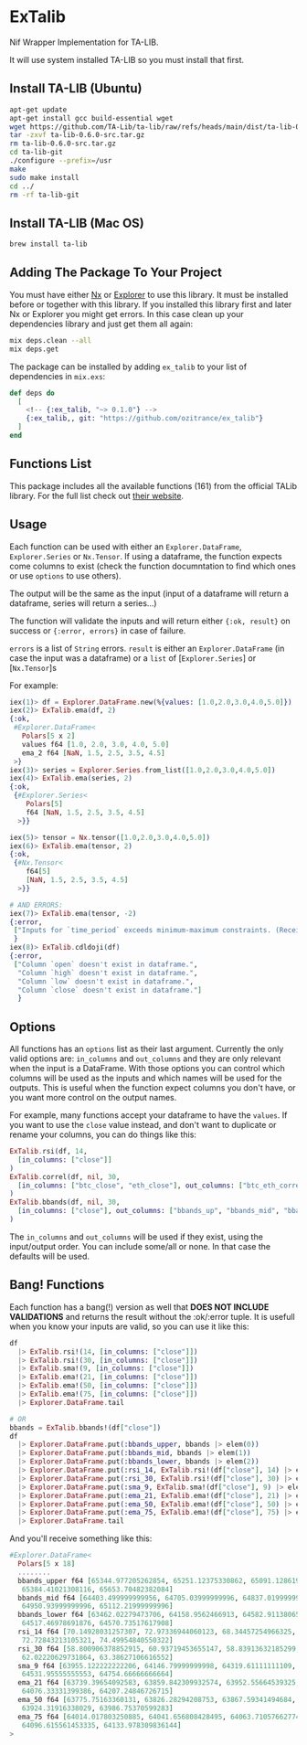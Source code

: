 # ExTalib
Nif Wrapper Implementation for TA-LIB.

It will use system installed TA-LIB so you must install that first.

## Install TA-LIB (Ubuntu)

```sh
apt-get update
apt-get install gcc build-essential wget
wget https://github.com/TA-Lib/ta-lib/raw/refs/heads/main/dist/ta-lib-0.6.0-src.tar.gz
tar -zxvf ta-lib-0.6.0-src.tar.gz
rm ta-lib-0.6.0-src.tar.gz
cd ta-lib-git
./configure --prefix=/usr
make
sudo make install
cd ../
rm -rf ta-lib-git
```

## Install TA-LIB (Mac OS)

```sh
brew install ta-lib
```

## Adding The Package To Your Project

You must have either [Nx](https://hexdocs.pm/nx) or [Explorer](https://hexdocs.pm/explorer) to use this library. It must be installed before or together with this library.
If you installed this library first and later Nx or Explorer you might get errors. In this case clean up your dependencies library and just get them all again:
```sh
mix deps.clean --all
mix deps.get
```

<!-- If [available in Hex](https://hex.pm/docs/publish), the package can be installed -->
The package can be installed by adding `ex_talib` to your list of dependencies in `mix.exs`:

```elixir
def deps do
  [
    <!-- {:ex_talib, "~> 0.1.0"} -->
    {:ex_talib,, git: "https://github.com/ozitrance/ex_talib"}
  ]
end
```

<!-- Documentation can be generated with [ExDoc](https://github.com/elixir-lang/ex_doc)
and published on [HexDocs](https://hexdocs.pm). Once published, the docs can
be found at <https://hexdocs.pm/ex_talib>. -->


## Functions List
This package includes all the available functions (161) from the official TALib library. For the full list check out [their website](https://ta-lib.org/functions/).

## Usage
Each function can be used with either an `Explorer.DataFrame`, `Explorer.Series` or `Nx.Tensor`. If using a dataframe, the function expects come columns to exist (check the function documntation to find which ones or use `options` to use others).

The output will be the same as the input (input of a dataframe will return a dataframe, series will return a series...)

The function will validate the inputs and will return either `{:ok, result}` on success or `{:error, errors}` in case of failure.

`errors` is a list of `String` errors.
`result` is either an `Explorer.DataFrame` (in case the input was a dataframe) or a `list` of [`Explorer.Series`] or [`Nx.Tensor`]s

For example:
```elixir
iex(1)> df = Explorer.DataFrame.new(%{values: [1.0,2.0,3.0,4.0,5.0]})
iex(2)> ExTalib.ema(df, 2)
{:ok,
 #Explorer.DataFrame<
   Polars[5 x 2]
   values f64 [1.0, 2.0, 3.0, 4.0, 5.0]
   ema_2 f64 [NaN, 1.5, 2.5, 3.5, 4.5]
 >}
iex(3)> series = Explorer.Series.from_list([1.0,2.0,3.0,4.0,5.0])
iex(4)> ExTalib.ema(series, 2)
{:ok,
 {#Explorer.Series<
    Polars[5]
    f64 [NaN, 1.5, 2.5, 3.5, 4.5]
  >}}

iex(5)> tensor = Nx.tensor([1.0,2.0,3.0,4.0,5.0])
iex(6)> ExTalib.ema(tensor, 2)
{:ok,
 {#Nx.Tensor<
    f64[5]
    [NaN, 1.5, 2.5, 3.5, 4.5]
  >}}

# AND ERRORS:
iex(7)> ExTalib.ema(tensor, -2)
{:error,
 ["Inputs for `time_period` exceeds minimum-maximum constraints. (Received: -2, Min: 2, Max: 100000)"]
 }
iex(8)> ExTalib.cdldoji(df)
{:error,
 ["Column `open` doesn't exist in dataframe.",
  "Column `high` doesn't exist in dataframe.",
  "Column `low` doesn't exist in dataframe.",
  "Column `close` doesn't exist in dataframe."]
  }
```

## Options
All functions has an `options` list as their last argument.
Currently the only valid options are: `in_columns` and `out_columns` and they are only relevant when the input is a DataFrame. With those options you can control which columns will be used as the inputs and which names will be used for the outputs. This is useful when the function expect columns you don't have, or you want more control on the output names.

For example, many functions accept your dataframe to have the `values`. If you want to use the `close` value instead, and don't want to duplicate or rename your columns, you can do things like this:
```elixir
ExTalib.rsi(df, 14, 
  [in_columns: ["close"]]
)
ExTalib.correl(df, nil, 30, 
  [in_columns: ["btc_close", "eth_close"], out_columns: ["btc_eth_correl"]]
)
ExTalib.bbands(df, nil, 30, 
  [in_columns: ["close"], out_columns: ["bbands_up", "bbands_mid", "bbands_low"]]
)
```

The `in_columns` and `out_columns` will be used if they exist, using the input/output order. You can include some/all or none. In that case the defaults will be used.

## Bang! Functions
Each function has a bang(!) version as well that **DOES NOT INCLUDE VALIDATIONS** and returns the result without the :ok/:error tuple.
It is usefull when you know your inputs are valid, so you can use it like this:

```elixir
df
  |> ExTalib.rsi!(14, [in_columns: ["close"]])
  |> ExTalib.rsi!(30, [in_columns: ["close"]])
  |> ExTalib.sma!(9, [in_columns: ["close"]])
  |> ExTalib.ema!(21, [in_columns: ["close"]])
  |> ExTalib.ema!(50, [in_columns: ["close"]])
  |> ExTalib.ema!(75, [in_columns: ["close"]])
  |> Explorer.DataFrame.tail

# OR
bbands = ExTalib.bbands!(df["close"])
df
  |> Explorer.DataFrame.put(:bbands_upper, bbands |> elem(0))
  |> Explorer.DataFrame.put(:bbands_mid, bbands |> elem(1))
  |> Explorer.DataFrame.put(:bbands_lower, bbands |> elem(2))
  |> Explorer.DataFrame.put(:rsi_14, ExTalib.rsi!(df["close"], 14) |> elem(0))
  |> Explorer.DataFrame.put(:rsi_30, ExTalib.rsi!(df["close"], 30) |> elem(0))
  |> Explorer.DataFrame.put(:sma_9, ExTalib.sma!(df["close"], 9) |> elem(0))
  |> Explorer.DataFrame.put(:ema_21, ExTalib.ema!(df["close"], 21) |> elem(0))
  |> Explorer.DataFrame.put(:ema_50, ExTalib.ema!(df["close"], 50) |> elem(0))
  |> Explorer.DataFrame.put(:ema_75, ExTalib.ema!(df["close"], 75) |> elem(0))
  |> Explorer.DataFrame.tail
```

And you'll receive something like this:

```elixir 
#Explorer.DataFrame<
  Polars[5 x 18]
  ........
  bbands_upper f64 [65344.977205262854, 65251.12375330862, 65091.12861934584,
   65384.41021308116, 65653.70482382084]
  bbands_mid f64 [64403.499999999956, 64705.03999999996, 64837.01999999996,
   64950.93999999996, 65112.21999999996]
  bbands_lower f64 [63462.02279473706, 64158.9562466913, 64582.91138065408,
   64517.46978691876, 64570.73517617908]
  rsi_14 f64 [70.14928031257307, 72.97336944060123, 68.34457254966325,
   72.72843213105321, 74.49954840550322]
  rsi_30 f64 [58.800906378852915, 60.93719453655147, 58.83913632185299,
   62.02220629731864, 63.38627106616552]
  sma_9 f64 [63955.122222222206, 64146.79999999998, 64319.61111111109,
   64531.95555555553, 64754.66666666664]
  ema_21 f64 [63739.39654092583, 63859.842309932574, 63952.55664539325,
   64076.33331399386, 64207.24846726715]
  ema_50 f64 [63775.75163360131, 63826.28294208753, 63867.59341494684,
   63924.31916338029, 63986.75370599283]
  ema_75 f64 [64014.017803250885, 64041.656808428495, 64063.710576627745,
   64096.615561453335, 64133.978309836144]
>
```
